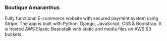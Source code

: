 ### Boutique Amaranthus
Fully functional E-commerce website with secured payment system using Stripe.
The app is built with Python, Django, JavaScript, CSS & Bootstrap. It is hosted
AWS Elastic Beanstalk with static and media files on AWS S3 buckets.
